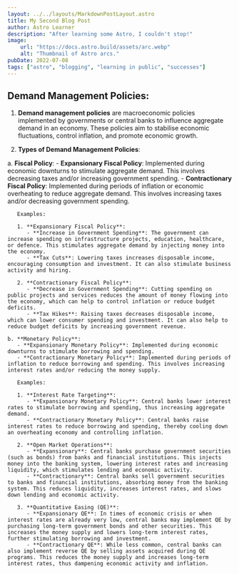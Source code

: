 ```yaml
---
layout: ../../layouts/MarkdownPostLayout.astro
title: My Second Blog Post
author: Astro Learner
description: "After learning some Astro, I couldn't stop!"
image:
    url: "https://docs.astro.build/assets/arc.webp"
    alt: "Thumbnail of Astro arcs."
pubDate: 2022-07-08
tags: ["astro", "blogging", "learning in public", "successes"]
---
```

## Demand Management Policies:

1. **Demand management policies** are macroeconomic policies implemented by governments or central banks to influence aggregate demand in an economy. These policies aim to stabilise economic fluctuations, control inflation, and promote economic growth.

2. **Types of Demand Management Policies**:

a. **Fiscal Policy**:
       - **Expansionary Fiscal Policy**: Implemented during economic downturns to stimulate aggregate demand. This involves decreasing taxes and/or increasing government spending.
       - **Contractionary Fiscal Policy**: Implemented during periods of inflation or economic overheating to reduce aggregate demand. This involves increasing taxes and/or decreasing government spending.

       Examples:

       1. **Expansionary Fiscal Policy**:
          - **Increase in Government Spending**: The government can increase spending on infrastructure projects, education, healthcare, or defence. This stimulates aggregate demand by injecting money into the economy.
          - **Tax Cuts**: Lowering taxes increases disposable income, encouraging consumption and investment. It can also stimulate business activity and hiring.

       2. **Contractionary Fiscal Policy**:
          - **Decrease in Government Spending**: Cutting spending on public projects and services reduces the amount of money flowing into the economy, which can help to control inflation or reduce budget deficits.
          - **Tax Hikes**: Raising taxes decreases disposable income, which can lower consumer spending and investment. It can also help to reduce budget deficits by increasing government revenue.

    b. **Monetary Policy**:
       - **Expansionary Monetary Policy**: Implemented during economic downturns to stimulate borrowing and spending.
       - **Contractionary Monetary Policy**: Implemented during periods of inflation to reduce borrowing and spending. This involves increasing interest rates and/or reducing the money supply.

       Examples:

       1. **Interest Rate Targeting**:
          - **Expansionary Monetary Policy**: Central banks lower interest rates to stimulate borrowing and spending, thus increasing aggregate demand.
          - **Contractionary Monetary Policy**: Central banks raise interest rates to reduce borrowing and spending, thereby cooling down an overheating economy and controlling inflation.

       2. **Open Market Operations**:
          - **Expansionary**: Central banks purchase government securities (such as bonds) from banks and financial institutions. This injects money into the banking system, lowering interest rates and increasing liquidity, which stimulates lending and economic activity.
          - **Contractionary**: Central banks sell government securities to banks and financial institutions, absorbing money from the banking system. This reduces liquidity, increases interest rates, and slows down lending and economic activity.

       3. **Quantitative Easing (QE)**:
          - **Expansionary QE**: In times of economic crisis or when interest rates are already very low, central banks may implement QE by purchasing long-term government bonds and other securities. This increases the money supply and lowers long-term interest rates, further stimulating borrowing and investment.
          - **Contractionary QE**: While less common, central banks can also implement reverse QE by selling assets acquired during QE programs. This reduces the money supply and increases long-term interest rates, thus dampening economic activity and inflation.
